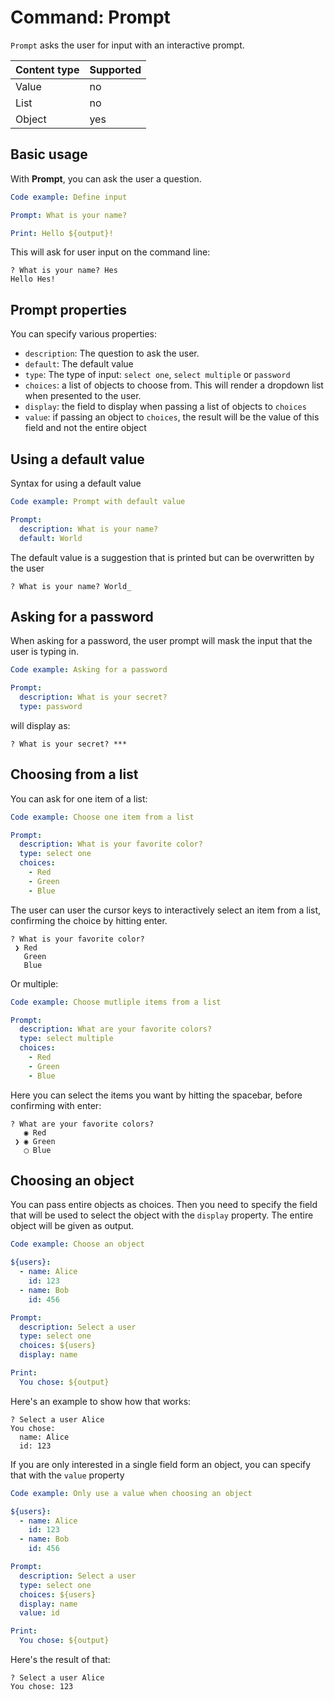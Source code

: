 # Command: Prompt

`Prompt` asks the user for input with an interactive prompt.

| Content type | Supported |
|--------------|-----------|
| Value        | no        |
| List         | no        |
| Object       | yes       |

## Basic usage

With **Prompt**, you can ask the user a question.

<!-- yaml script before
Stock answers:
  What is your name?: Hes
-->

```yaml script
Code example: Define input

Prompt: What is your name?

Print: Hello ${output}!
```

This will ask for user input on the command line:

```commandline
? What is your name? Hes
Hello Hes!
```

## Prompt properties

You can specify various properties:

* `description`: The question to ask the user.
* `default`: The default value
* `type`: The type of input: `select one`, `select multiple` or `password`
* `choices`: a list of objects to choose from. This will render a dropdown list when presented to the user.
* `display`: the field to display when passing a list of objects to `choices`
* `value`: if passing an object to `choices`, the result will be the value of this field and not the entire object

## Using a default value

Syntax for using a default value

<!-- yaml script before
Stock answers:
  What is your name?: Hes
-->

```yaml script
Code example: Prompt with default value

Prompt:
  description: What is your name?
  default: World
```

The default value is a suggestion that is printed but can be overwritten by the user

```commandline
? What is your name? World_
```

## Asking for a password

When asking for a password, the user prompt will mask the input that the user is typing in.

<!-- yaml script before
Stock answers:
  What is your secret?: ssh
-->

```yaml script
Code example: Asking for a password

Prompt:
  description: What is your secret?
  type: password
```

will display as:

```commandline
? What is your secret? ***
```

## Choosing from a list

You can ask for one item of a list:

<!-- yaml script before
Stock answers:
  What is your favorite color?: Red
-->

```yaml script
Code example: Choose one item from a list

Prompt:
  description: What is your favorite color?
  type: select one
  choices:
    - Red
    - Green
    - Blue
```

The user can user the cursor keys to interactively select an item from a list, confirming the choice by hitting enter.

```commandline
? What is your favorite color? 
 ❯ Red
   Green
   Blue
```

Or multiple:

<!-- yaml script before
Stock answers:
  What are your favorite colors?:
    - Red
    - Green
-->

```yaml script
Code example: Choose mutliple items from a list

Prompt:
  description: What are your favorite colors?
  type: select multiple
  choices:
    - Red
    - Green
    - Blue
```

Here you can select the items you want by hitting the spacebar, before confirming with enter:

```commandline
? What are your favorite colors? 
   ◉ Red
 ❯ ◉ Green
   ◯ Blue
```

## Choosing an object

You can pass entire objects as choices. Then you need to specify the field that will be used to select the object with
the `display` property. The entire object will be given as output.

<!-- yaml script before
Stock answers:
  Select a user: Alice
-->

```yaml script
Code example: Choose an object

${users}:
  - name: Alice
    id: 123
  - name: Bob
    id: 456

Prompt:
  description: Select a user
  type: select one
  choices: ${users}
  display: name

Print:
  You chose: ${output}
```

Here's an example to show how that works:

```commandline
? Select a user Alice
You chose:
  name: Alice
  id: 123
```

If you are only interested in a single field form an object, you can specify that with the `value` property

<!-- yaml script before
Stock answers:
  Select a user: Alice
-->

```yaml script
Code example: Only use a value when choosing an object

${users}:
  - name: Alice
    id: 123
  - name: Bob
    id: 456

Prompt:
  description: Select a user
  type: select one
  choices: ${users}
  display: name
  value: id

Print:
  You chose: ${output}
```

Here's the result of that:

```commandline
? Select a user Alice
You chose: 123
```
